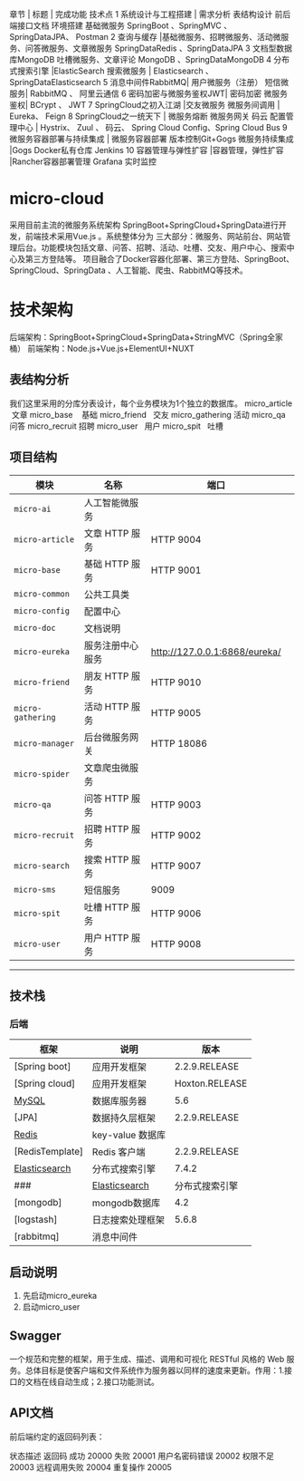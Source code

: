 章节 | 标题 | 完成功能 技术点
1 系统设计与工程搭建 | 需求分析 表结构设计 前后端接口文档 环境搭建  基础微服务  SpringBoot 、SpringMVC 、SpringDataJPA、 Postman
2 查询与缓存 |基础微服务、招聘微服务、活动微服务、问答微服务、文章微服务 SpringDataRedis 、SpringDataJPA
3 文档型数据库MongoDB 吐槽微服务、文章评论   MongoDB 、SpringDataMongoDB
4 分布式搜索引擎 |ElasticSearch 搜索微服务 | Elasticsearch 、SpringDataElasticsearch
5 消息中间件RabbitMQ| 用户微服务（注册） 短信微服务| RabbitMQ 、 阿里云通信
6 密码加密与微服务鉴权JWT| 密码加密 微服务鉴权| BCrypt 、 JWT
7 SpringCloud之初入江湖 |交友微服务 微服务间调用 | Eureka、 Feign
8 SpringCloud之一统天下 | 微服务熔断 微服务网关 码云 配置管理中心 | Hystrix、 Zuul 、 码云、 Spring Cloud Config、Spring Cloud Bus
9 微服务容器部署与持续集成 | 微服务容器部署 版本控制Git+Gogs 微服务持续集成 |Gogs Docker私有仓库 Jenkins
10 容器管理与弹性扩容 |容器管理，弹性扩容 |Rancher容器部署管理 Grafana 实时监控


# micro-cloud
采用目前主流的微服务系统架构
SpringBoot+SpringCloud+SpringData进行开发，前端技术采用Vue.js 。系统整体分为 三大部分：微服务、网站前台、网站管理后台。功能模块包括文章、问答、招聘、活动、吐槽、交友、用户中心、搜索中心及第三方登陆等。
项目融合了Docker容器化部署、第三方登陆、SpringBoot、 SpringCloud、SpringData 、人工智能、爬虫、RabbitMQ等技术。  


# 技术架构
后端架构：SpringBoot+SpringCloud+SpringData+StringMVC（Spring全家桶） 
前端架构：Node.js+Vue.js+ElementUI+NUXT 



## 表结构分析
我们这里采用的分库分表设计，每个业务模块为1个独立的数据库。
micro_article  文章
micro_base    基础
micro_friend   交友
micro_gathering 活动
micro_qa 问答
micro_recruit 招聘
micro_user   用户
micro_spit   吐槽





## 项目结构
| 模块 | 名称 | 端口 | |
| --- | --- | --- | --- |
| `micro-ai` | 人工智能微服务 |  | |
| `micro-article` | 文章 HTTP 服务 | HTTP 9004 |
| `micro-base` | 基础 HTTP 服务 | HTTP 9001 |
| `micro-common` | 公共工具类 |  |
| `micro-config` | 配置中心 |  |
| `micro-doc` | 文档说明 |  |
| `micro-eureka` | 服务注册中心服务 | http://127.0.0.1:6868/eureka/ |
| `micro-friend` | 朋友 HTTP 服务 | HTTP 9010 |
| `micro-gathering` | 活动 HTTP 服务 | HTTP 9005 |
| `micro-manager` | 后台微服务网关 | HTTP 18086 |
| `micro-spider` | 文章爬虫微服务 |  |
| `micro-qa` | 问答 HTTP 服务 | HTTP 9003 |
| `micro-recruit` | 招聘 HTTP 服务 | HTTP 9002 |
| `micro-search` | 搜索 HTTP 服务 | HTTP 9007 |
| `micro-sms` | 短信服务 | 9009 |
| `micro-spit` | 吐槽 HTTP 服务 | HTTP 9006 |
| `micro-user` | 用户 HTTP 服务 | HTTP 9008 |




-------
## 技术栈

### 后端

| 框架 | 说明 |  版本 |
| --- | --- | --- |
| [Spring boot] | 应用开发框架 |   2.2.9.RELEASE |
| [Spring cloud] | 应用开发框架 |   Hoxton.RELEASE |
| [MySQL](https://www.mysql.com/cn/) | 数据库服务器 | 5.6 |
| [JPA]| 数据持久层框架 | 2.2.9.RELEASE |
| [Redis](https://redis.io/) | key-value 数据库 |  |
| [RedisTemplate] | Redis 客户端 | 2.2.9.RELEASE |
| [Elasticsearch](https://www.elastic.co/cn/) | 分布式搜索引擎 | 7.4.2 |
###| [Elasticsearch](https://www.elastic.co/cn/) | 分布式搜索引擎 | 5.6.8 |
| [mongodb] | mongodb数据库 | 4.2|
| [logstash] | 日志搜索处理框架 | 5.6.8
| [rabbitmq] | 消息中间件 | |







## 启动说明
1. 先启动micro_eureka
2. 启动micro_user


## Swagger 
一个规范和完整的框架，用于生成、描述、调用和可视化 RESTful 风格的 Web 服务。总体目标是使客户端和文件系统作为服务器以同样的速度来更新。作用：1.接口的文档在线自动生成；2.接口功能测试。



## API文档
前后端约定的返回码列表：

状态描述	返回码
成功	20000
失败	20001
用户名密码错误	20002
权限不足	20003
远程调用失败	20004
重复操作	20005